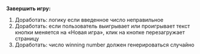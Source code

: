 **Завершить игру:**

1. Доработать: логику если введенное число неправильное
2. Доработать: если пользователь выигрывает или проигрывает текст кнопки меняется на «Новая игра», клик на кнопке перезагружает страницу
3. Доработать: число winning number должен генерироваться случайно
